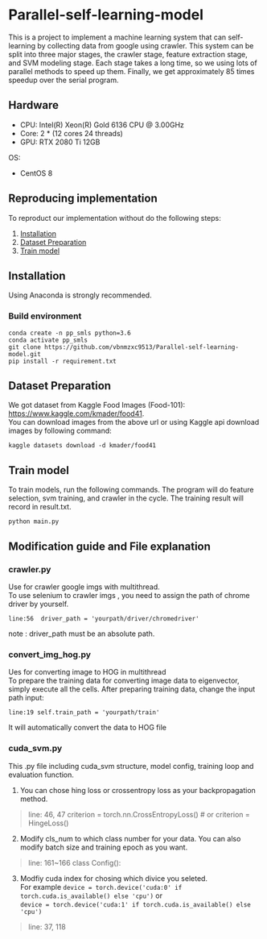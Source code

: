 # Parallel-self-learning-model

This is a project to implement a machine learning system that can self-learning by collecting data from google using crawler. This system can be split into three major stages, the crawler stage, feature extraction stage, and SVM modeling stage. Each stage takes a long time, so we using lots of parallel methods to speed up them. Finally, we get approximately 85 times speedup over the serial program.


## Hardware
* CPU: Intel(R) Xeon(R) Gold 6136 CPU @ 3.00GHz 
* Core: 2 * (12 cores 24 threads)
* GPU: RTX 2080 Ti 12GB

OS: 
* CentOS 8

## Reproducing implementation
To reproduct our implementation without do the following steps:
1. [Installation](#installation)
2. [Dataset Preparation](#dataset-preparation)
3. [Train model](#train-model)


## Installation
Using Anaconda is strongly recommended.

### Build environment
```
conda create -n pp_smls python=3.6
conda activate pp_smls
git clone https://github.com/vbnmzxc9513/Parallel-self-learning-model.git
pip install -r requirement.txt
```

## Dataset Preparation  
We got dataset from Kaggle Food Images (Food-101): https://www.kaggle.com/kmader/food41.  
You can download images from the above url or using Kaggle api download images by following command:
```
kaggle datasets download -d kmader/food41
```

## Train model

To train models, run the following commands. The program will do feature selection, svm training, and crawler in the cycle. The training result will record in result.txt.
```
python main.py
````

## Modification guide and File explanation

### crawler.py
Use for crawler google imgs with multithread.   
To use selenium to crawler imgs , you need to assign the path of chrome driver by yourself.
```
line:56  driver_path = 'yourpath/driver/chromedriver'
```
note : driver_path must be an absolute path.   

### convert_img_hog.py
Ues for converting image to HOG in multithread   
To prepare the training data for converting image data to eigenvector, simply execute all the cells. After preparing training data, change the input path input:  
```
line:19 self.train_path = 'yourpath/train'
```
It will automatically convert the data to HOG file

### cuda_svm.py
This .py file including cuda_svm structure, model config, training loop and evaluation function.  

1. You can chose hing loss or crossentropy loss as your backpropagation method.
> line: 46, 47 criterion = torch.nn.CrossEntropyLoss() #  or criterion = HingeLoss()
2. Modify cls_num to which class number for your data. You can also modify batch size and training epoch as you want.
> line: 161~166 class Config():
3. Modfiy cuda index for chosing which divice you seleted.  
For example `device = torch.device('cuda:0' if torch.cuda.is_available() else 'cpu')` or  
`device = torch.device('cuda:1' if torch.cuda.is_available() else 'cpu')`
> line: 37, 118
